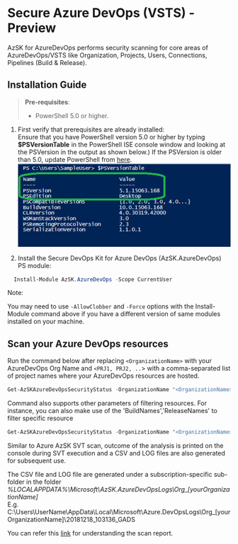 # Secure Azure DevOps (VSTS) -Preview

AzSK for AzureDevOps performs security scanning for core areas of AzureDevOps/VSTS like Organization, Projects, Users, Connections, Pipelines (Build & Release). 


## Installation Guide

>**Pre-requisites**:
> - PowerShell 5.0 or higher. 

1. First verify that prerequisites are already installed:  
    Ensure that you have PowerShell version 5.0 or higher by typing **$PSVersionTable** in the PowerShell ISE console window and looking at the PSVersion in the output as shown below.) 
 If the PSVersion is older than 5.0, update PowerShell from [here](https://www.microsoft.com/en-us/download/details.aspx?id=54616).  
   ![PowerShell Version](../Images/00_PS_Version.PNG)   

2. Install the Secure DevOps Kit for Azure DevOps (AzSK.AzureDevOps) PS module:  
	  
```PowerShell
  Install-Module AzSK.AzureDevOps -Scope CurrentUser
```

Note: 

You may need to use `-AllowClobber` and `-Force` options with the Install-Module command 
above if you have a different version of same modules installed on your machine.


## Scan your Azure DevOps resources

Run the command below after replacing `<OrganizationName>` with your AzureDevOps Org Name 
and `<PRJ1, PRJ2, ..`> with a comma-separated list of project names where your AzureDevOps resources are hosted.

```PowerShell
Get-AzSKAzureDevOpsSecurityStatus -OrganizationName "<OrganizationName>" -ProjectNames "<PRJ1, PRJ2,...etc.>"
```

Command also supports other parameters of filtering resources.
For instance, you can also make use of the 'BuildNames','ReleaseNames' to filter specific resource

```PowerShell
Get-AzSKAzureDevOpsSecurityStatus -OrganizationName "<OrganizationName>" -ProjectNames "<PRJ1, PRJ2,...etc.>" -BuildNames "<B1, B2,...etc.>" -ReleaseNames "<R1, R2,...etc.>"
```

Similar to Azure AzSK SVT scan, outcome of the analysis is printed on the console during SVT execution and a CSV and LOG files are 
also generated for subsequent use.

The CSV file and LOG file are generated under a subscription-specific sub-folder in the folder  
*%LOCALAPPDATA%\Microsoft\AzSK.AzureDevOpsLogs\Org_[yourOrganizationName]*  
E.g.  
C:\Users\UserName\AppData\Local\Microsoft\Azure.DevOpsLogs\Org_[yourOrganizationName]\20181218_103136_GADS

You can refer this [link](../02-Secure-Development#understand-the-scan-reports) for understanding the scan report. 
